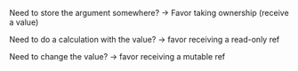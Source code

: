 

Need to store the argument somewhere? -> Favor taking ownership (receive a value)

Need to do a calculation with the value? -> favor receiving a read-only ref

Need to change the value? -> favor receiving a mutable ref